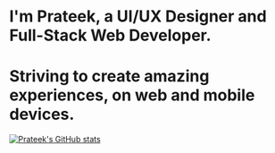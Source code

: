 # I'm Prateek, a UI/UX Designer and Full-Stack Web Developer. 
# Striving to create amazing experiences, on web and mobile devices.

[![Prateek's GitHub stats](https://github-readme-stats.vercel.app/api?username=prateekbose)](https://github.com/anuraghazra/github-readme-stats)
